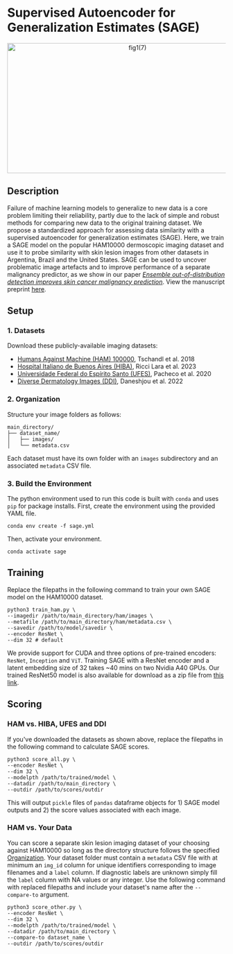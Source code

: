 # Supervised Autoencoder for Generalization Estimates (SAGE)
<p align="center">
	<img align="center" width="585" height="300" alt="fig1(7)" src="https://github.com/user-attachments/assets/931741b9-7fd0-4b44-b659-14e8c38583fe" />
</p>

## Description
Failure of machine learning models to generalize to new data is a core problem limiting their reliability, 
partly due to the lack of simple and robust methods for comparing new data to the original training dataset. 
We propose a standardized approach for assessing data similarity with a supervised autoencoder for generalization estimates (SAGE). 
Here, we train a SAGE model on the popular HAM10000 dermoscopic imaging dataset and use it to probe similarity with skin lesion images from other datasets in Argentina,
Brazil and the United States. 
SAGE can be used to uncover problematic image artefacts and to improve performance of a separate malignancy predictor, as we show in our paper 
<ins>_Ensemble out-of-distribution detection improves skin cancer malignancy prediction_</ins>. View the manuscript preprint [here](https://www.medrxiv.org/content/10.1101/2025.08.20.25334101v2).

## Setup
### 1. Datasets
Download these publicly-available imaging datasets:
* [Humans Against Machine (HAM) 100000](https://dataverse.harvard.edu/dataset.xhtml?persistentId=doi:10.7910/DVN/DBW86T), Tschandl et al. 2018
* [Hospital Italiano de Buenos Aires (HIBA)](https://api.isic-archive.com/doi/hospital-italiano-de-buenos-aires-skin-lesions-images-2019-2022/), Ricci Lara et al. 2023
* [Universidade Federal do Espírito Santo (UFES)](https://data.mendeley.com/datasets/zr7vgbcyr2/1), Pacheco et al. 2020
* [Diverse Dermatology Images (DDI)](https://stanfordaimi.azurewebsites.net/datasets/35866158-8196-48d8-87bf-50dca81df965), Daneshjou et al. 2022

### 2. Organization
Structure your image folders as follows:
```
main_directory/
├── dataset_name/
│   ├── images/
│   └── metadata.csv
```
Each dataset must have its own folder with an `images` subdirectory and an associated `metadata` CSV file.

### 3. Build the Environment
The python environment used to run this code is built with `conda` and uses `pip` for package installs.
First, create the environment using the provided YAML file.
```
conda env create -f sage.yml
```
Then, activate your environment.
```
conda activate sage
```

## Training
Replace the filepaths in the following command to train your own SAGE model on the HAM10000 dataset.
```
python3 train_ham.py \
--imagedir /path/to/main_directory/ham/images \
--metafile /path/to/main_directory/ham/metadata.csv \
--savedir /path/to/model/savedir \
--encoder ResNet \
--dim 32 # default
```
We provide support for CUDA and three options of pre-trained encoders: `ResNet`, `Inception` and `ViT`. 
Training SAGE with a ResNet encoder and a latent embedding size of 32 
takes ~40 mins on two Nvidia A40 GPUs. Our trained ResNet50 model is also available for download as
a zip file from [this link](https://drive.google.com/drive/folders/1wcMIaFtooOJuJ1h3Ct_VcfNC0yorGc33?usp=sharing).

## Scoring
### HAM vs. HIBA, UFES and DDI
If you've downloaded the datasets as shown above, replace the filepaths in the following command to calculate SAGE scores.
```
python3 score_all.py \
--encoder ResNet \
--dim 32 \
--modelpth /path/to/trained/model \
--datadir /path/to/main_directory \
--outdir /path/to/scores/outdir
```
This will output `pickle` files of `pandas` dataframe objects for 1) SAGE model outputs and 2) the score values associated with each image.

### HAM vs. Your Data
You can score a separate skin lesion imaging dataset of your choosing against HAM10000 so long as the directory structure follows the specified
[Organization](#2-organization).
Your dataset folder must contain a `metadata` CSV file with at minimum an `img_id` column for unique identifiers corresponding to image filenames and a `label` column.
If diagnostic labels are unknown simply fill the `label` column with NA values or any integer.
Use the following command with replaced filepaths and include your dataset's name after the `--compare-to` argument.
```
python3 score_other.py \
--encoder ResNet \
--dim 32 \
--modelpth /path/to/trained/model \
--datadir /path/to/main_directory \
--compare-to dataset_name \
--outdir /path/to/scores/outdir
```
